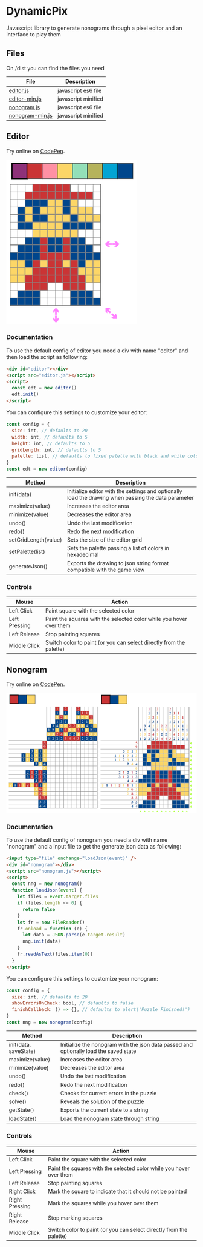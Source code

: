 # DynamicPix

Javascript library to generate nonograms through a pixel editor and an interface to play them

## Files

On /dist you can find the files you need

| File                                                                                                  | Description         |
| ----------------------------------------------------------------------------------------------------- | ------------------- |
| [editor.js](/dist/editor.js)                                                                          | javascript es6 file |
| [editor-min.js](https://cdn.jsdelivr.net/gh/kazluBR/dynamicpix/dist/editor/1.0.0/editor-min.js)       | javascript minified |
| [nonogram.js](/dist/nonogram.js)                                                                      | javascript es6 file |
| [nonogram-min.js](https://cdn.jsdelivr.net/gh/kazluBR/dynamicpix/dist/nonogram/1.0.0/nonogram-min.js) | javascript minified |

## Editor

Try online on [CodePen](https://codepen.io/kazluBR/full/WNpvEJz).

![alt text](/docs/editor_view.png)

### Documentation

To use the default config of editor you need a div with name "editor" and then load the script as following:

```html
<div id="editor"></div>
<script src="editor.js"></script>
<script>
  const edt = new editor()
  edt.init()
</script>
```

You can configure this settings to customize your editor:

```javascript
const config = {
  size: int, // defaults to 20
  width: int, // defaults to 5
  height: int, // defaults to 5
  gridLength: int, // defaults to 5
  palette: list, // defaults to fixed palette with black and white colors
}
const edt = new editor(config)
```

| Method               | Description                                                                                         |
| -------------------- | --------------------------------------------------------------------------------------------------- |
| init(data)           | Initialize editor with the settings and optionally load the drawing when passing the data parameter |
| maximize(value)      | Increases the editor area                                                                           |
| minimize(value)      | Decreases the editor area                                                                           |
| undo()               | Undo the last modification                                                                          |
| redo()               | Redo the next modification                                                                          |
| setGridLength(value) | Sets the size of the editor grid                                                                    |
| setPalette(list)     | Sets the palette passing a list of colors in hexadecimal                                            |
| generateJson()       | Exports the drawing to json string format compatible with the game view                             |

### Controls

| Mouse         | Action                                                              |
| ------------- | ------------------------------------------------------------------- |
| Left Click    | Paint square with the selected color                                |
| Left Pressing | Paint the squares with the selected color while you hover over them |
| Left Release  | Stop painting squares                                               |
| Middle Click  | Switch color to paint (or you can select directly from the palette) |

## Nonogram

Try online on [CodePen](https://codepen.io/kazluBR/full/pJqrgY).

![alt text](/docs/nonogram_view.png)

### Documentation

To use the default config of nonogram you need a div with name "nonogram" and a input file to get the generate json data as following:

```html
<input type="file" onchange="loadJson(event)" />
<div id="nonogram"></div>
<script src="nonogram.js"></script>
<script>
  const nng = new nonogram()
  function loadJson(event) {
    let files = event.target.files
    if (files.length <= 0) {
      return false
    }
    let fr = new FileReader()
    fr.onload = function (e) {
      let data = JSON.parse(e.target.result)
      nng.init(data)
    }
    fr.readAsText(files.item(0))
  }
</script>
```

You can configure this settings to customize your nonogram:

```javascript
const config = {
  size: int, // defaults to 20
  showErrorsOnCheck: bool, // defaults to false
  finishCallback: () => {}, // defaults to alert('Puzzle Finished!')
}
const nng = new nonogram(config)
```

| Method                | Description                                                                           |
| --------------------- | ------------------------------------------------------------------------------------- |
| init(data, saveState) | Initialize the nonogram with the json data passed and optionally load the saved state |
| maximize(value)       | Increases the editor area                                                             |
| minimize(value)       | Decreases the editor area                                                             |
| undo()                | Undo the last modification                                                            |
| redo()                | Redo the next modification                                                            |
| check()               | Checks for current errors in the puzzle                                               |
| solve()               | Reveals the solution of the puzzle                                                    |
| getState()            | Exports the current state to a string                                                 |
| loadState()           | Load the nonogram state through string                                                |

### Controls

| Mouse          | Action                                                              |
| -------------- | ------------------------------------------------------------------- |
| Left Click     | Paint the square with the selected color                            |
| Left Pressing  | Paint the squares with the selected color while you hover over them |
| Left Release   | Stop painting squares                                               |
| Right Click    | Mark the square to indicate that it should not be painted           |
| Right Pressing | Mark the squares while you hover over them                          |
| Right Release  | Stop marking squares                                                |
| Middle Click   | Switch color to paint (or you can select directly from the palette) |
